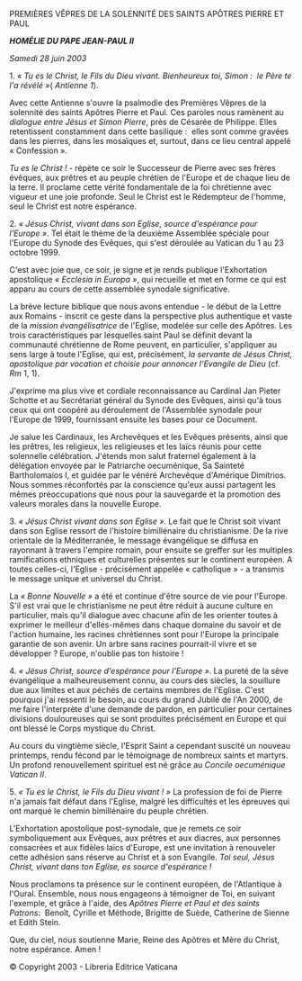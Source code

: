 PREMIÈRES VÊPRES DE LA SOLENNITÉ DES SAINTS APÔTRES PIERRE ET PAUL

***HOMÉLIE DU PAPE JEAN-PAUL II***

*Samedi 28 juin 2003*

1. *« *Tu es le Christ, le Fils du Dieu vivant. Bienheureux toi, Simon :  le Père te l'a révélé* »*( *Antienne 1*).

Avec cette Antienne s'ouvre la psalmodie des Premières Vêpres de la solennité des saints Apôtres Pierre et Paul. Ces paroles nous ramènent au *dialogue entre Jésus et Simon Pierre*, près de Césarée de Philippe. Elles retentissent constamment dans cette basilique :  elles sont comme gravées dans les pierres, dans les mosaïques et, surtout, dans ce lieu central appelé « Confession ».

*Tu es le Christ !* - répète ce soir le Successeur de Pierre avec ses frères évêques, aux prêtres et au peuple chrétien de l'Europe et de chaque lieu de la terre. Il proclame cette vérité fondamentale de la foi chrétienne avec vigueur et une joie profonde. Seul le Christ est le Rédempteur de l'homme, seul le Christ est notre espérance.

2. *« *Jésus Christ, vivant dans son Eglise, source d'espérance pour l'Europe* »*. Tel était le thème de la deuxième Assemblée spéciale pour l'Europe du Synode des Evêques, qui s'est déroulée au Vatican du 1 au 23 octobre 1999.

C'est avec joie que, ce soir, je signe et je rends publique l'Exhortation apostolique *« *Ecclesia in Europa* »*, qui recueille et met en forme ce qui est apparu au cours de cette assemblée synodale significative.

La brève lecture biblique que nous avons entendue - le début de la Lettre aux Romains - inscrit ce geste dans la perspective plus authentique et vaste de la *mission évangélisatrice* de l'Eglise, modelée sur celle des Apôtres. Les trois caractéristiques par lesquelles saint Paul se définit devant la communauté chrétienne de Rome peuvent, en particulier, s'appliquer au sens large à toute l'Eglise, qui est, précisément, *la servante de Jésus Christ,* *apostolique par vocation et choisie pour annoncer l'Evangile de Dieu* (cf. *Rm* 1, 1).

J'exprime ma plus vive et cordiale reconnaissance au Cardinal Jan Pieter Schotte et au Secrétariat général du Synode des Evêques, ainsi qu'à tous ceux qui ont coopéré au déroulement de l'Assemblée synodale pour l'Europe de 1999, fournissant ensuite les bases pour ce Document.

Je salue les Cardinaux, les Archevêques et les Evêques présents, ainsi que les prêtres, les religieux, les religieuses et les laïcs réunis pour cette solennelle célébration. J'étends mon salut fraternel également à la délégation envoyée par le Patriarche oecuménique, Sa Sainteté Bartholomaios I, et guidée par le vénéré Archevêque d'Amérique Dimitrios. Nous sommes réconfortés par la conscience qu'eux aussi partagent les mêmes préoccupations que nous pour la sauvegarde et la promotion des valeurs morales dans la nouvelle Europe.

3. *« *Jésus Christ vivant dans son Eglise* »*. Le fait que le Christ soit vivant dans son Eglise ressort de l'histoire bimillénaire du christianisme. De la rive orientale de la Méditerranée, le message évangélique se diffusa en rayonnant à travers l'empire romain, pour ensuite se greffer sur les multiples ramifications ethniques et culturelles présentes sur le continent européen. A toutes celles-ci, l'Eglise - précisément appelée « catholique » - a transmis le message unique et universel du Christ.

La *« *Bonne Nouvelle* »* a été et continue d'être source de vie pour l'Europe. S'il est vrai que le christianisme ne peut être réduit à aucune culture en particulier, mais qu'il dialogue avec chacune afin de les orienter toutes à exprimer le meilleur d'elles-mêmes dans chaque domaine du savoir et de l'action humaine, les racines chrétiennes sont pour l'Europe la principale garantie de son avenir. Un arbre sans racines pourrait-il vivre et se développer ? Europe, n'oublie pas ton histoire !

4. *« *Jésus Christ, source d'espérance pour l'Europe* »*. La pureté de la sève évangélique a malheureusement connu, au cours des siècles, la souillure due aux limites et aux péchés de certains membres de l'Eglise. C'est pourquoi j'ai ressenti le besoin, au cours du grand Jubilé de l'An 2000, de me faire l'interprète d'une demande de pardon, en particulier pour certaines divisions douloureuses qui se sont produites précisément en Europe et qui ont blessé le Corps mystique du Christ.

Au cours du vingtième siècle, l'Esprit Saint a cependant suscité un nouveau printemps, rendu fécond par le témoignage de nombreux saints et martyrs. Un profond renouvellement spirituel est né grâce au *Concile oecuménique Vatican II*.

5. *« *Tu es le Christ, le Fils du Dieu vivant !* »* La profession de foi de Pierre n'a jamais fait défaut dans l'Eglise, malgré les difficultés et les épreuves qui ont marqué le chemin bimillénaire du peuple chrétien.

L'Exhortation apostolique post-synodale, que je remets ce soir symboliquement aux Evêques, aux prêtres et aux diacres, aux personnes consacrées et aux fidèles laïcs d'Europe, est une invitation à renouveler cette adhésion sans réserve au Christ et à son Evangile. *Toi seul, Jésus Christ, vivant dans ton Eglise, es source d'espérance !*

Nous proclamons ta présence sur le continent européen, de l'Atlantique à l'Oural. Ensemble, nous nous engageons à témoigner de Toi, en suivant l'exemple, et grâce à l'aide, des *Apôtres Pierre et Paul et des saints Patrons*:  Benoît, Cyrille et Méthode, Brigitte de Suède, Catherine de Sienne et Edith Stein.

Que, du ciel, nous soutienne Marie, Reine des Apôtres et Mère du Christ, notre espérance. Amen !

© Copyright 2003 - Libreria Editrice Vaticana